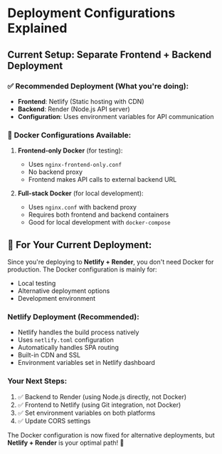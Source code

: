 # Deployment Configurations Explained

## Current Setup: Separate Frontend + Backend Deployment

### ✅ **Recommended Deployment** (What you're doing):
- **Frontend**: Netlify (Static hosting with CDN)
- **Backend**: Render (Node.js API server)
- **Configuration**: Uses environment variables for API communication

### 🔧 **Docker Configurations Available**:

1. **Frontend-only Docker** (for testing):
   - Uses `nginx-frontend-only.conf`
   - No backend proxy
   - Frontend makes API calls to external backend URL

2. **Full-stack Docker** (for local development):
   - Uses `nginx.conf` with backend proxy
   - Requires both frontend and backend containers
   - Good for local development with `docker-compose`

## 🚀 **For Your Current Deployment**:

Since you're deploying to **Netlify + Render**, you don't need Docker for production. The Docker configuration is mainly for:
- Local testing
- Alternative deployment options
- Development environment

### **Netlify Deployment** (Recommended):
- Netlify handles the build process natively
- Uses `netlify.toml` configuration
- Automatically handles SPA routing
- Built-in CDN and SSL
- Environment variables set in Netlify dashboard

### **Your Next Steps**:
1. ✅ Backend to Render (using Node.js directly, not Docker)
2. ✅ Frontend to Netlify (using Git integration, not Docker)
3. ✅ Set environment variables on both platforms
4. ✅ Update CORS settings

The Docker configuration is now fixed for alternative deployments, but **Netlify + Render** is your optimal path! 🎯